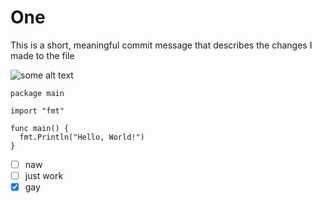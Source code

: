 # One
This is a short, meaningful commit message that describes the changes I made to the file

![some alt text](https://i.kym-cdn.com/entries/icons/mobile/000/001/180/5018904-clippy-black-tar-heroin-memes-png-image-transparent-png-free-clippy-transparent-820_502.jpg)

```
package main

import "fmt"

func main() {
  fmt.Println("Hello, World!")
}
```
- [ ] naw
- [ ] just work
- [X] gay
